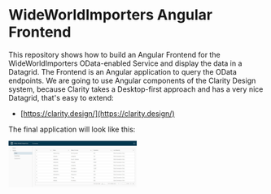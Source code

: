 # WideWorldImporters Angular Frontend  #

This repository shows how to build an Angular Frontend for the WideWorldImporters OData-enabled Service and 
display the data in a Datagrid. The Frontend is an Angular application to query the OData endpoints. We are 
going to use Angular components of the Clarity Design system, because Clarity takes a Desktop-first approach 
and has a very nice Datagrid, that's easy to extend:

* [https://clarity.design/](https://clarity.design/)

The final application will look like this:

<a href="https://raw.githubusercontent.com/bytefish/WideWorldImporters/main/Frontend/Angular/Screenshots/WorldWideImporters_Angular.jpg">
    <img src="https://raw.githubusercontent.com/bytefish/WideWorldImporters/main/Frontend/Angular/Screenshots/WorldWideImporters_Angular.jpg" alt="WideWorldImporters Angular Frontend" width="50%" />
</a>